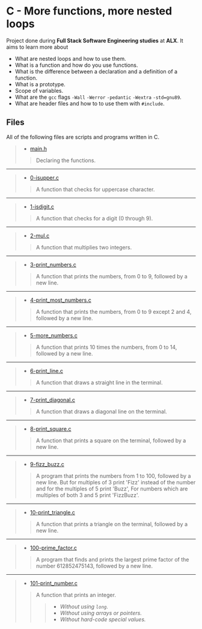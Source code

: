 # C - More functions, more nested loops
Project done during **Full Stack Software Engineering studies** at **ALX**. It aims to learn more about

* What are nested loops and how to use them.
* What is a function and how do you use functions.
* What is the difference between a declaration and a definition of a function.
* What is a prototype.
* Scope of variables.
* What are the `gcc` flags `-Wall` `-Werror` `-pedantic` `-Wextra` `-std=gnu89`.
* What are header files and how to to use them with `#include`.

## Files
All of the following files are scripts and programs written in C.


> * [main.h](https://github.com/Moh-A-Mahdi/alx-low_level_programming/blob/master/0x04-more_functions_nested_loops/main.h)
>> Declaring the functions.
------------------
> * [0-isupper.c](https://github.com/Moh-A-Mahdi/alx-low_level_programming/blob/master/0x04-more_functions_nested_loops/0-isupper.c)
>> A function that checks for uppercase character.
------------------
> * [1-isdigit.c](https://github.com/Moh-A-Mahdi/alx-low_level_programming/blob/master/0x04-more_functions_nested_loops/1-isdigit.c)
>> A function that checks for a digit (0 through 9).
------------------
> * [2-mul.c](https://github.com/Moh-A-Mahdi/alx-low_level_programming/blob/master/0x04-more_functions_nested_loops/2-mul.c)
>> A function that multiplies two integers.
------------------
> * [3-print_numbers.c](https://github.com/Moh-A-Mahdi/alx-low_level_programming/blob/master/0x04-more_functions_nested_loops/3-print_numbers.c)
>> A function that prints the numbers, from 0 to 9, followed by a new line.
------------------
> * [4-print_most_numbers.c](https://github.com/Moh-A-Mahdi/alx-low_level_programming/blob/master/0x04-more_functions_nested_loops/4-print_most_numbers.c])
>> A function that prints the numbers, from 0 to 9 except 2 and 4, followed by a new line.
------------------
> * [5-more_numbers.c](https://github.com/Moh-A-Mahdi/alx-low_level_programming/blob/master/0x04-more_functions_nested_loops/5-more_numbers.c)
>> A function that prints 10 times the numbers, from 0 to 14, followed by a new line.
------------------
> * [6-print_line.c](https://github.com/Moh-A-Mahdi/alx-low_level_programming/blob/master/0x04-more_functions_nested_loops/6-print_line.c)
>> A function that draws a straight line in the terminal.
------------------
> * [7-print_diagonal.c](https://github.com/Moh-A-Mahdi/alx-low_level_programming/blob/master/0x04-more_functions_nested_loops/7-print_diagonal.c)
>> A function that draws a diagonal line on the terminal.
------------------
> * [8-print_square.c](https://github.com/Moh-A-Mahdi/alx-low_level_programming/blob/master/0x04-more_functions_nested_loops/8-print_square.c)
>> A function that prints a square on the terminal, followed by a new line.
------------------
> * [9-fizz_buzz.c](https://github.com/Moh-A-Mahdi/alx-low_level_programming/blob/master/0x04-more_functions_nested_loops/9-fizz_buzz.c)
>> A program that prints the numbers from 1 to 100, followed by a new line. But for multiples of 3 print 'Fizz' instead of the number and for the multiples of 5 print 'Buzz', For numbers which are multiples of both 3 and 5 print 'FizzBuzz'.
------------------
> * [10-print_triangle.c](https://github.com/Moh-A-Mahdi/alx-low_level_programming/blob/master/0x04-more_functions_nested_loops/10-print_triangle.c)
>> A function that prints a triangle on the terminal, followed by a new line.
------------------
> * [100-prime_factor.c](https://github.com/Moh-A-Mahdi/alx-low_level_programming/blob/master/0x04-more_functions_nested_loops/100-prime_factor.c)
>> A program that finds and prints the largest prime factor of the number 612852475143, followed by a new line.
------------------
> * [101-print_number.c](https://github.com/Moh-A-Mahdi/alx-low_level_programming/blob/master/0x04-more_functions_nested_loops/101-print_number.c)
>> A function that prints an integer.
>>> - _Without using `long`._
>>> - _Without using arrays or pointers._
>>> - _Without hard-code special values._
